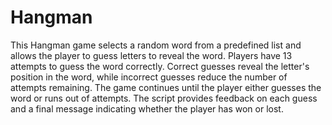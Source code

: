 # Hangman
This Hangman game selects a random word from a predefined list and allows the player to guess letters to reveal the word. 
Players have 13 attempts to guess the word correctly. Correct guesses reveal the letter's position in the word, while incorrect guesses reduce the number of attempts remaining. The game continues until the player either guesses the word or runs out of attempts. The script provides feedback on each guess and a final message indicating whether the player has won or lost. 
